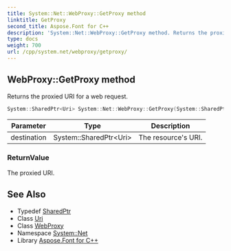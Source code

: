 ```yaml
---
title: System::Net::WebProxy::GetProxy method
linktitle: GetProxy
second_title: Aspose.Font for C++
description: 'System::Net::WebProxy::GetProxy method. Returns the proxied URI for a web request in C++.'
type: docs
weight: 700
url: /cpp/system.net/webproxy/getproxy/
---
```

## WebProxy::GetProxy method


Returns the proxied URI for a web request.

```cpp
System::SharedPtr<Uri> System::Net::WebProxy::GetProxy(System::SharedPtr<Uri> destination)
```


| Parameter | Type | Description |
| --- | --- | --- |
| destination | System::SharedPtr\<Uri\> | The resource's URI. |

### ReturnValue

The proxied URI.

## See Also

* Typedef [SharedPtr](../../../system/sharedptr/)
* Class [Uri](../../../system/uri/)
* Class [WebProxy](../)
* Namespace [System::Net](../../)
* Library [Aspose.Font for C++](../../../)
